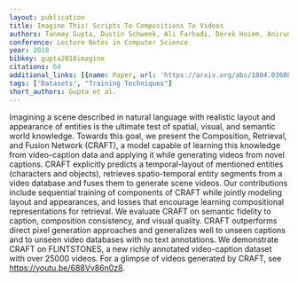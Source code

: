 ```yaml
---
layout: publication
title: Imagine This! Scripts To Compositions To Videos
authors: Tanmay Gupta, Dustin Schwenk, Ali Farhadi, Derek Hoiem, Aniruddha Kembhavi
conference: Lecture Notes in Computer Science
year: 2018
bibkey: gupta2018imagine
citations: 64
additional_links: [{name: Paper, url: 'https://arxiv.org/abs/1804.03608'}]
tags: ["Datasets", "Training Techniques"]
short_authors: Gupta et al.
---
```

Imagining a scene described in natural language with realistic layout and
appearance of entities is the ultimate test of spatial, visual, and semantic
world knowledge. Towards this goal, we present the Composition, Retrieval, and
Fusion Network (CRAFT), a model capable of learning this knowledge from
video-caption data and applying it while generating videos from novel captions.
CRAFT explicitly predicts a temporal-layout of mentioned entities (characters
and objects), retrieves spatio-temporal entity segments from a video database
and fuses them to generate scene videos. Our contributions include sequential
training of components of CRAFT while jointly modeling layout and appearances,
and losses that encourage learning compositional representations for retrieval.
We evaluate CRAFT on semantic fidelity to caption, composition consistency, and
visual quality. CRAFT outperforms direct pixel generation approaches and
generalizes well to unseen captions and to unseen video databases with no text
annotations. We demonstrate CRAFT on FLINTSTONES, a new richly annotated
video-caption dataset with over 25000 videos. For a glimpse of videos generated
by CRAFT, see https://youtu.be/688Vv86n0z8.